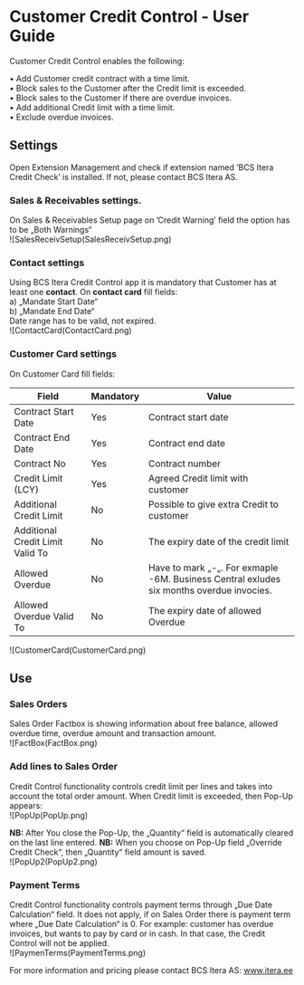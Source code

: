 # Customer Credit Control  - User Guide

Customer Credit Control enables the following:

•	Add Customer credit contract with a time limit.  
•	Block sales to the Customer after the Credit limit is exceeded.  
•	Block sales to the Customer if there are overdue invoices.    
•	Add additional Credit limit with a time limit.  
•	Exclude overdue invoices.  

## Settings
Open Extension Management and check if extension named ’BCS Itera Credit Check’ is installed. If not, please contact BCS Itera AS.  

### Sales & Receivables settings.
On Sales & Receivables Setup page on ’Credit Warning’ field the option has to be „Both Warnings“  
![SalesReceivSetup(SalesReceivSetup.png)
  
### Contact settings  
Using BCS Itera Credit Control app it is mandatory that Customer has at least one **contact**. 
On **contact card** fill fields:  
a)	„Mandate Start Date“  
b)	„Mandate End Date“  
Date range has to be valid, not expired.  
![ContactCard(ContactCard.png)
 
### Customer Card settings
On Customer Card fill fields:

|**Field**|**Mandatory**|**Value**|
|-|-|-|
|Contract Start Date|Yes|Contract start date|
|Contract End Date|Yes|Contract end date|
|Contract No|Yes|Contract number|
|Credit Limit (LCY)|Yes|	Agreed Credit limit with customer|
|Additional Credit Limit|No|Possible to give extra Credit to customer|
|Additional Credit Limit Valid To|No|	The expiry date of the credit limit|
|Allowed Overdue|No|Have to mark „-„. For exmaple -6M. Business Central exludes six months overdue invocies.| 
|Allowed Overdue Valid To|No|The expiry date of allowed Overdue|  
![CustomerCard(CustomerCard.png)
 
## Use  
### Sales Orders
Sales Order Factbox is showing information about free balance, allowed overdue time, overdue amount and transaction amount.  
![FactBox(FactBox.png)
 
### Add lines to Sales Order
Credit Control functionality controls credit limit per lines and takes into account the total order amount. 
When Credit limit is exceeded, then Pop-Up appears:  
![PopUp(PopUp.png)
 
**NB:** After You close the Pop-Up, the „Quantity“ field is automatically cleared on the last line entered.
**NB:** When you choose on Pop-Up field „Override Credit Check“, then „Quantity“ field amount is saved.   
![PopUp2(PopUp2.png)
 
### Payment Terms
Credit Control functionality controls payment terms through „Due Date Calculation“ field. It does not apply, if on Sales Order there is payment term where „Due Date Calculation“ is 0. 
For example: customer has overdue invoices, but wants to pay by card or in cash. In that case, the Credit Control will not be applied.   
![PaymenTerms(PaymentTerms.png)
 
For more information and pricing please contact BCS Itera AS:
www.itera.ee

